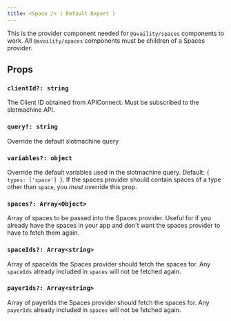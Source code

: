```yaml
---
title: <Space /> ( Default Export )
---
```


This is the provider component needed for `@availity/spaces` components to work. All `@availity/spaces` components must be children of a Spaces provider.

## Props

### `clientId?: string`

The Client ID obtained from APIConnect. Must be subscribed to the slotmachine API.

### `query?: string`

Override the default slotmachine query

### `variables?: object`

Override the default variables used in the slotmachine query. Default: `{ types: ['space'] }`. If the spaces provider should contain spaces of a type other than `space`, you _must_ override this prop.

### `spaces?: Array<Object>`

Array of spaces to be passed into the Spaces provider. Useful for if you already have the spaces in your app and don't want the spaces provider to have to fetch them again.

### `spaceIds?: Array<string>`

Array of spaceIds the Spaces provider should fetch the spaces for. Any `spaceIds` already included in `spaces` will not be fetched again.

### `payerIds?: Array<string>`

Array of payerIds the Spaces provider should fetch the spaces for. Any `payerIds` already included in `spaces` will not be fetched again.
